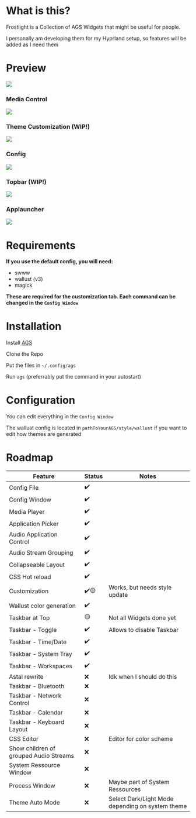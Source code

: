 # What is this?

Frostlight is a Collection of AGS Widgets that might be useful for people.

I personally am developing them for my Hyprland setup, so features will be added as I need them

# Preview

![](assets/20241029_155728_image.png)

### Media Control

![](assets/20241029_155811_image.png)

### Theme Customization (WIP!)

![](assets/20241029_155827_image.png)

### Config

![](assets/20241029_155855_image.png)

### Topbar (WIP!)

![](assets/20241005_174937_image.png)

### Applauncher

![](assets/20241109_233142_image.png)

# Requirements

**If you use the default config, you will need:**

- swww
- wallust (v3)
- magick

**These are required for the customization tab. Each command can be changed in the `Config Window`**

# Installation

Install [AGS](https://aylur.github.io/ags-docs/config/installation/)

Clone the Repo

Put the files in `~/.config/ags`

Run `ags` (preferrably put the command in your autostart)

# Configuration

You can edit everything in the `Config Window`

The wallust config is located in `pathToYourAGS/style/wallust` if you want to edit how themes are generated

# Roadmap

| Feature                                | Status | Notes                                            |
| -------------------------------------- | ------ | ------------------------------------------------ |
| Config File                            | ✔️     |                                                  |
| Config Window                          | ✔️     |                                                  |
| Media Player                           | ✔️     |                                                  |
| Application Picker                     | ✔️     |                                                  |
| Audio Application Control              | ✔️     |                                                  |
| Audio Stream Grouping                  | ✔️     |                                                  |
| Collapseable Layout                    | ✔️     |                                                  |
| CSS Hot reload                         | ✔️     |                                                  |
| Customization                          | ✔️🟡   | Works, but needs style update                    |
| Wallust color generation               | ✔️     |                                                  |
| Taskbar at Top                         | 🟡     | Not all Widgets done yet                         |
| Taskbar - Toggle                       | ✔️     | Allows to disable Taskbar                        |
| Taskbar - Time/Date                    | ✔️     |                                                  |
| Taskbar - System Tray                  | ✔️     |                                                  |
| Taskbar - Workspaces                   | ✔️     |                                                  |
| Astal rewrite                          | ❌     | Idk when I should do this                        |
| Taskbar - Bluetooth                    | ❌     |                                                  |
| Taskbar - Network Control              | ❌     |                                                  |
| Taskbar - Calendar                     | ❌     |                                                  |
| Taskbar - Keyboard Layout              | ❌     |                                                  |
| CSS Editor                             | ❌     | Editor for color scheme                          |
| Show children of grouped Audio Streams | ❌     |                                                  |
| System Ressource Window                | ❌     |                                                  |
| Process Window                         | ❌     | Maybe part of System Ressources                  |
| Theme Auto Mode                        | ❌     | Select Dark/Light Mode depending on system theme |

